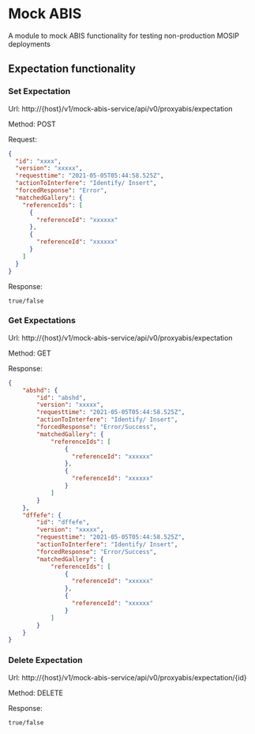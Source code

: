 # Mock ABIS
A module to mock  ABIS functionality for testing non-production MOSIP deployments

## Expectation functionality

### Set Expectation

Url: http://{host}/v1/mock-abis-service/api/v0/proxyabis/expectation

Method: POST

Request:
```json
{
  "id": "xxxx",
  "version": "xxxxx",
  "requesttime": "2021-05-05T05:44:58.525Z",
  "actionToInterfere": "Identify/ Insert",
  "forcedResponse": "Error",
  "matchedGallery": {
    "referenceIds": [
      {
        "referenceId": "xxxxxx"
      },
      {
        "referenceId": "xxxxxx"
      }
    ]
  }
}
```

Response:
```text
true/false
```

### Get Expectations

Url: http://{host}/v1/mock-abis-service/api/v0/proxyabis/expectation

Method: GET

Response:
```json
{
    "abshd": {
        "id": "abshd",
        "version": "xxxxx",
        "requesttime": "2021-05-05T05:44:58.525Z",
        "actionToInterfere": "Identify/ Insert",
        "forcedResponse": "Error/Success",
        "matchedGallery": {
            "referenceIds": [
                {
                  "referenceId": "xxxxxx"
                },
                {
                  "referenceId": "xxxxxx"
                }
            ]
        }
    },
    "dffefe": {
        "id": "dffefe",
        "version": "xxxxx",
        "requesttime": "2021-05-05T05:44:58.525Z",
        "actionToInterfere": "Identify/ Insert",
        "forcedResponse": "Error/Success",
        "matchedGallery": {
            "referenceIds": [
                {
                  "referenceId": "xxxxxx"
                },
                {
                  "referenceId": "xxxxxx"
                }
            ]
        }
    }
}
```

### Delete Expectation

Url: http://{host}/v1/mock-abis-service/api/v0/proxyabis/expectation/{id}

Method: DELETE

Response:
```text
true/false
```
